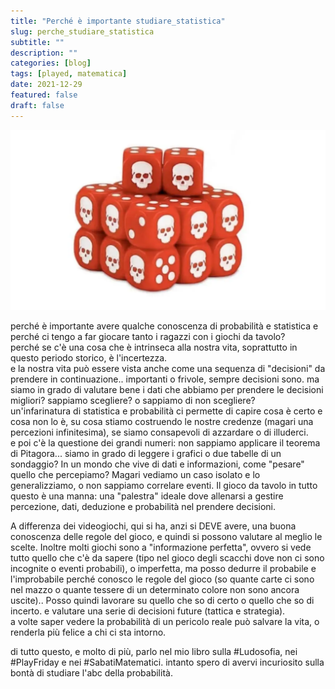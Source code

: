 ```yaml
---
title: "Perché è importante studiare_statistica"
slug: perche_studiare_statistica
subtitle: ""
description: ""
categories: [blog]
tags: [played, matematica]
date: 2021-12-29
featured: false
draft: false
---
```

![](../../../assets/img/post/2021/dadi_statistica_featured.webp)

perché è importante avere qualche conoscenza di probabilità e statistica e perché ci tengo a far giocare tanto i ragazzi con i giochi da tavolo?  
perché se c'è una cosa che è intrinseca alla nostra vita, soprattutto in questo periodo storico, è l'incertezza.  
e la nostra vita può essere vista anche come una sequenza di "decisioni" da prendere in continuazione.. importanti o frivole, sempre decisioni sono.
ma siamo in grado di valutare bene i dati che abbiamo per prendere le decisioni migliori? sappiamo scegliere? o sappiamo di non scegliere?  
un'infarinatura di statistica e probabilità ci permette di capire cosa è certo e cosa non lo è, su cosa stiamo costruendo le nostre credenze (magari una percezioni infinitesima), se siamo consapevoli di azzardare o di illuderci.  
e poi c'è la questione dei grandi numeri: non sappiamo applicare il teorema di Pitagora... siamo in grado di leggere i grafici o due tabelle di un sondaggio? In un mondo che vive di dati e informazioni, come "pesare" quello che percepiamo?
Magari vediamo un caso isolato e lo generalizziamo, o non sappiamo correlare eventi.
Il gioco da tavolo in tutto questo è una manna: una "palestra" ideale dove allenarsi a gestire percezione, dati, deduzione e probabilità nel prendere decisioni.

A differenza dei videogiochi, qui si ha, anzi si DEVE avere, una buona conoscenza delle regole del gioco, e quindi si possono valutare al meglio le scelte.
Inoltre molti giochi sono a "informazione perfetta", ovvero si vede tutto quello che c'è da sapere (tipo nel gioco degli scacchi dove non ci sono incognite o eventi probabili), o imperfetta, ma posso dedurre il probabile e l'improbabile perché conosco le regole del gioco (so quante carte ci sono nel mazzo o quante tessere di un determinato colore non sono ancora uscite).. Posso quindi lavorare su quello che so di certo o quello che so di incerto. e valutare una serie di decisioni future (tattica e strategia).  
a volte saper vedere la probabilità di un pericolo reale può salvare la vita, o renderla più felice a chi ci sta intorno.

di tutto questo, e molto di più, parlo nel mio libro sulla #Ludosofia, nei #PlayFriday e nei #SabatiMatematici. intanto spero di avervi incuriosito sulla bontà di studiare l'abc della probabilità.